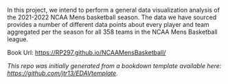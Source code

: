 In this project, we intend to perform a general data visualization analysis of the 2021-2022 NCAA Mens basketball season. The data we have sourced provides a number of different data points about every player and team aggregated per the season for all 358 teams in the NCAA Mens Basketball league.

Book Url: https://RP297.github.io/NCAAMensBasketball/

*This repo was initially generated from a bookdown template available here: https://github.com/jtr13/EDAVtemplate.*
